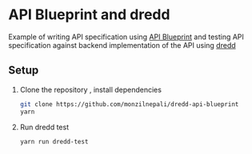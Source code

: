 # API Blueprint and dredd
Example of writing API specification using [API Blueprint](https://apiblueprint.org/) and testing API specification against backend implementation of the API using [dredd](https://dredd.org/en/latest/)

## Setup
1. Clone the repository , install dependencies 
   ```bash
   git clone https://github.com/monzilnepali/dredd-api-blueprint
   yarn
   ```
2. Run dredd test
   ```bash
   yarn run dredd-test
   ```   
